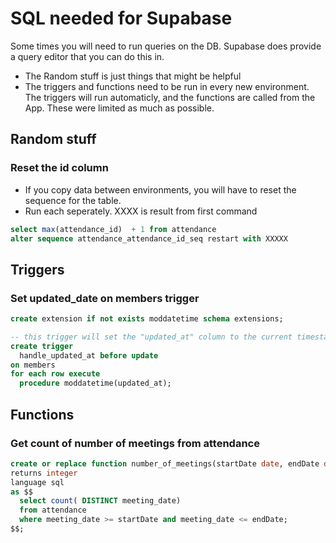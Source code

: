 # SQL needed for Supabase

Some times you will need to run queries on the DB. Supabase does provide a query editor that you can do this in.

-   The Random stuff is just things that might be helpful
-   The triggers and functions need to be run in every new environment. The triggers will run automaticly, and the functions are called from the App. These were limited as much as possible.

## Random stuff

### Reset the id column

-   If you copy data between environments, you will have to reset the sequence for the table.
-   Run each seperately. XXXX is result from first command

```sql
select max(attendance_id)  + 1 from attendance
alter sequence attendance_attendance_id_seq restart with XXXXX
```

## Triggers

### Set updated_date on members trigger

```sql
create extension if not exists moddatetime schema extensions;

-- this trigger will set the "updated_at" column to the current timestamp for every update
create trigger
  handle_updated_at before update
on members
for each row execute
  procedure moddatetime(updated_at);
```

## Functions

### Get count of number of meetings from attendance

```sql
create or replace function number_of_meetings(startDate date, endDate date)
returns integer
language sql
as $$
  select count( DISTINCT meeting_date)
  from attendance
  where meeting_date >= startDate and meeting_date <= endDate;
$$;
```
